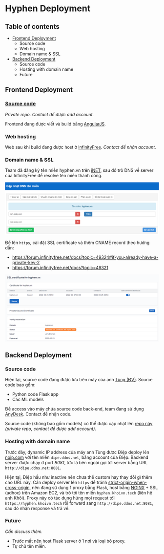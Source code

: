 # Hyphen Deployment

## Table of contents

- [Frontend Deployment](#frontend-deployment)
  - Source code
  - Web hosting
  - Domain name & SSL
- [Backend Deployment](#backend-deployment)
  - Source code
  - Hosting with domain name
  - Future

## Frontend Deployment

### [Source code](https://github.com/dgbttn/hyphen-frontend)

_Private repo. Contact để được add account._

Frontend đang được viết và build bằng [AngularJS](https://angular.io/cli).

### Web hosting

Web sau khi build đang được host ở [InfinityFree](https://app.infinityfree.net/). _Contact để nhận account._

### Domain name & SSL

Team đã đăng ký tên miền hyphen.vn trên [iNET](inet.vn), sau đó trỏ DNS về server của InfinityFree để resolve tên miền thành công.

![hyphen-dns](images/284667976_1037347673590280_7500411930208621377_n.png)

Để lên `https`, cài đặt SSL certificate và thêm CNAME record theo hướng dẫn:

- https://forum.infinityfree.net/docs?topic=49324#if-you-already-have-a-private-key-2
- https://forum.infinityfree.net/docs?topic=49321

![hyphen-ssl](images/282838079_395643125664203_6099074425069448128_n.png)

## Backend Deployment

### Source code

Hiện tại, source code đang được lưu trên máy của anh [Tùng (ĐV)](https://www.facebook.com/100010047396090). Source code bao gồm:

- Python code Flask app
- Các ML models

Để access vào máy chứa source code back-end, team đang sử dụng [AnyDesk](https://anydesk.com). Contact để nhận code.

Source code (không bao gồm models) có thể được cập nhật lên [repo này](https://github.com/tranbaohieu/hyphen) _(private repo, contact để được add account)_.

### Hosting with domain name

Trước đây, dynamic IP address của máy anh Tùng được Điệp deploy lên [noip.com](noip.com) với tên miền `dipe.ddns.net`, bằng account của Điệp. Backend server được chạy ở port _8081_, tức là bên ngoài gọi tới server bằng URL `http://dipe.ddns.net:8081`.

Hiện tại, Điệp hầu như inactive nên chưa thể custom hay thay đổi gì thêm cho URL này. Cần deploy server lên `https` để tránh [strict-origin-when-cross-origin](https://developer.chrome.com/blog/referrer-policy-new-chrome-default/), nên đang sử dụng 1 proxy bằng Flask, host bằng [NGINX](https://www.nginx.com/) + SSL (adhoc) trên Amazon EC2, và trỏ tới tên miền `hyphen.khoivn.tech` (liên hệ anh Khôi). Proxy này có tác dụng hứng mọi request tới `https://hyphen.khoivn.tech` rồi forward sang `http://dipe.ddns.net:8081`, sau đó nhận response và trả về.

### Future

_Cần discuss thêm._

- Trước mắt nên host Flask server ở 1 nơi và loại bỏ proxy.
- Tự chủ tên miền.
